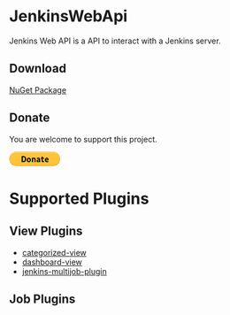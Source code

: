 # JenkinsWebApi

Jenkins Web API is a API to interact with a Jenkins server.

## Download

[NuGet Package](https://www.nuget.org/packages/JenkinsWebApi/)

## Donate

You are welcome to support this project. 

[![Donate](https://raw.githubusercontent.com/Bassman2/GraphWebApi/master/.github/images/donate.gif)](https://www.paypal.me/GBassman)


# Supported Plugins

## View Plugins
* [categorized-view](https://plugins.jenkins.io/categorized-view/) 
* [dashboard-view](https://plugins.jenkins.io/dashboard-view/)
* [jenkins-multijob-plugin](https://plugins.jenkins.io/jenkins-multijob-plugin/)

## Job Plugins
